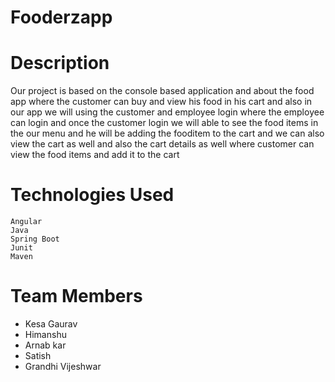 

# Fooderzapp
  # Description
   Our project is based on the console based application and  about the food app where the customer can buy 
   and view his food in his cart and also in our app we will using the customer and employee login where the employee can login 
   and once the customer login we will able to see the food items in the
   our menu and he will be adding the fooditem to the cart and we can also view the cart as well and also the cart details 
   as well where customer can view the food items and add it to the cart
     
  # Technologies Used
    Angular
    Java
    Spring Boot
    Junit
    Maven
    
    
 # Team Members
  * Kesa Gaurav
  * Himanshu
  * Arnab kar
  * Satish
  * Grandhi Vijeshwar
  
  
